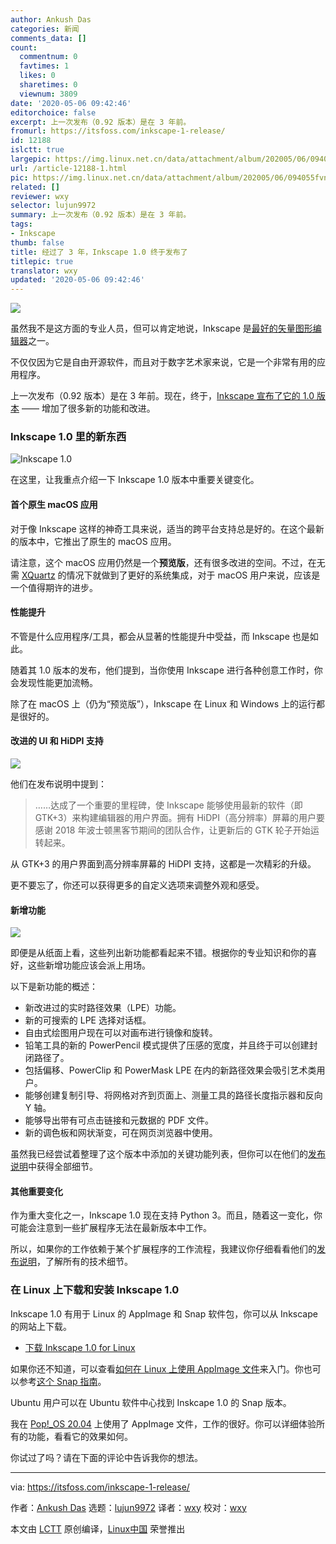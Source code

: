```yaml
---
author: Ankush Das
categories: 新闻
comments_data: []
count:
  commentnum: 0
  favtimes: 1
  likes: 0
  sharetimes: 0
  viewnum: 3809
date: '2020-05-06 09:42:46'
editorchoice: false
excerpt: 上一次发布（0.92 版本）是在 3 年前。
fromurl: https://itsfoss.com/inkscape-1-release/
id: 12188
islctt: true
largepic: https://img.linux.net.cn/data/attachment/album/202005/06/094055fvnh9nnnbybwl4jn.jpg
url: /article-12188-1.html
pic: https://img.linux.net.cn/data/attachment/album/202005/06/094055fvnh9nnnbybwl4jn.jpg.thumb.jpg
related: []
reviewer: wxy
selector: lujun9972
summary: 上一次发布（0.92 版本）是在 3 年前。
tags:
- Inkscape
thumb: false
title: 经过了 3 年，Inkscape 1.0 终于发布了
titlepic: true
translator: wxy
updated: '2020-05-06 09:42:46'
---
```


![](/data/attachment/album/202005/06/094055fvnh9nnnbybwl4jn.jpg)


虽然我不是这方面的专业人员，但可以肯定地说，Inkscape 是[最好的矢量图形编辑器](https://itsfoss.com/vector-graphics-editors-linux/)之一。


不仅仅因为它是自由开源软件，而且对于数字艺术家来说，它是一个非常有用的应用程序。


上一次发布（0.92 版本）是在 3 年前。现在，终于，[Inkscape 宣布了它的 1.0 版本](https://inkscape.org/news/2020/05/04/introducing-inkscape-10/) —— 增加了很多新的功能和改进。


### Inkscape 1.0 里的新东西


![Inkscape 1.0](/data/attachment/album/202005/06/094249z99xn9tntvkrfi9n.jpg)


在这里，让我重点介绍一下 Inkscape 1.0 版本中重要关键变化。


#### 首个原生 macOS 应用


对于像 Inkscape 这样的神奇工具来说，适当的跨平台支持总是好的。在这个最新的版本中，它推出了原生的 macOS 应用。


请注意，这个 macOS 应用仍然是一个**预览版**，还有很多改进的空间。不过，在无需 [XQuartz](https://en.wikipedia.org/wiki/XQuartz) 的情况下就做到了更好的系统集成，对于 macOS 用户来说，应该是一个值得期许的进步。


#### 性能提升


不管是什么应用程序/工具，都会从显著的性能提升中受益，而 Inkscape 也是如此。


随着其 1.0 版本的发布，他们提到，当你使用 Inkscape 进行各种创意工作时，你会发现性能更加流畅。


除了在 macOS 上（仍为“预览版”），Inkscape 在 Linux 和 Windows 上的运行都是很好的。


#### 改进的 UI 和 HiDPI 支持


![](/data/attachment/album/202005/06/094257k68gio8l7m9zum79.jpg)


他们在发布说明中提到：



> 
> ……达成了一个重要的里程碑，使 Inkscape 能够使用最新的软件（即 GTK+3）来构建编辑器的用户界面。拥有 HiDPI（高分辨率）屏幕的用户要感谢 2018 年波士顿黑客节期间的团队合作，让更新后的 GTK 轮子开始运转起来。
> 
> 
> 


从 GTK+3 的用户界面到高分辨率屏幕的 HiDPI 支持，这都是一次精彩的升级。


更不要忘了，你还可以获得更多的自定义选项来调整外观和感受。


#### 新增功能


![](/data/attachment/album/202005/06/094258opir11ayqqrs09iy.jpg)


即便是从纸面上看，这些列出新功能都看起来不错。根据你的专业知识和你的喜好，这些新增功能应该会派上用场。


以下是新功能的概述：


* 新改进过的实时路径效果（LPE）功能。
* 新的可搜索的 LPE 选择对话框。
* 自由式绘图用户现在可以对画布进行镜像和旋转。
* 铅笔工具的新的 PowerPencil 模式提供了压感的宽度，并且终于可以创建封闭路径了。
* 包括偏移、PowerClip 和 PowerMask LPE 在内的新路径效果会吸引艺术类用户。
* 能够创建复制引导、将网格对齐到页面上、测量工具的路径长度指示器和反向 Y 轴。
* 能够导出带有可点击链接和元数据的 PDF 文件。
* 新的调色板和网状渐变，可在网页浏览器中使用。


虽然我已经尝试着整理了这个版本中添加的关键功能列表，但你可以在他们的[发布说明](https://wiki.inkscape.org/wiki/index.php/Release_notes/1.0)中获得全部细节。


#### 其他重要变化


作为重大变化之一，Inkscape 1.0 现在支持 Python 3。而且，随着这一变化，你可能会注意到一些扩展程序无法在最新版本中工作。


所以，如果你的工作依赖于某个扩展程序的工作流程，我建议你仔细看看他们的[发布说明](https://wiki.inkscape.org/wiki/index.php/Release_notes/1.0)，了解所有的技术细节。


### 在 Linux 上下载和安装 Inkscape 1.0


Inkscape 1.0 有用于 Linux 的 AppImage 和 Snap 软件包，你可以从 Inkscape 的网站上下载。


* [下载 Inkscape 1.0 for Linux](https://inkscape.org/release/1.0/gnulinux/)


如果你还不知道，可以查看[如何在 Linux 上使用 AppImage 文件](https://itsfoss.com/use-appimage-linux/)来入门。你也可以参考[这个 Snap 指南](https://itsfoss.com/install-snap-linux/)。


Ubuntu 用户可以在 Ubuntu 软件中心找到 Inskcape 1.0 的 Snap 版本。


我在 [Pop!\_OS 20.04](https://itsfoss.com/pop-os-20-04-review/) 上使用了 AppImage 文件，工作的很好。你可以详细体验所有的功能，看看它的效果如何。


你试过了吗？请在下面的评论中告诉我你的想法。




---


via: <https://itsfoss.com/inkscape-1-release/>


作者：[Ankush Das](https://itsfoss.com/author/ankush/) 选题：[lujun9972](https://github.com/lujun9972) 译者：[wxy](https://github.com/wxy) 校对：[wxy](https://github.com/wxy)


本文由 [LCTT](https://github.com/LCTT/TranslateProject) 原创编译，[Linux中国](https://linux.cn/) 荣誉推出
